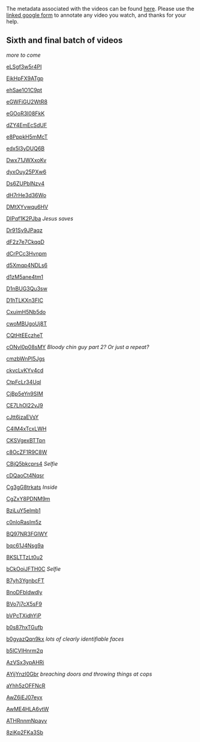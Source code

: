The metadata associated with the videos can be found [here](annotations2.csv). Please use the [linked google form](https://docs.google.com/forms/d/e/1FAIpQLSfrxlGRjSUDvGISzlcWcvnDJzz0bZgCZRACkIFvVzwJ1hpDlA/viewform?usp=sf_link) to annotate any video you watch, and thanks for your help. 

## Sixth and final batch of videos

*more to come*

[eLSgf3w5r4PI](https://sendvid.com/cdevvglz)

[EjkHpFX9ATgp](https://sendvid.com/76u4mwx8)

[ehSae1O1C9pt](https://sendvid.com/12ndquzq)

[eGWFiGU2WtR8](https://sendvid.com/nnj2okhn)

[eGOoR3I08FkK](https://sendvid.com/kck7y7da)

[dZY4EmEcSdUF](https://sendvid.com/g7j2pe0m)

[e8PppkH5mMcT](https://sendvid.com/yx24cqq8)

[edx5l3yDUQ6B](https://sendvid.com/k7q10m4b)

[Dwx71JWXxoKv](https://sendvid.com/fleq9iwz)

[dyxOuy25PXw6](https://sendvid.com/mrutkb0v)

[Ds6ZUPblNzv4](https://sendvid.com/w8c7akmo)

[dH7rHe3d36Wo](https://sendvid.com/6f09vcdl)

[DMtXYvwqu6HV](https://sendvid.com/fya6hnmf)

[DIPqf1K2PJba](https://sendvid.com/6tzoe9sz) *Jesus saves*

[Dr91Sy9JPaqz](https://sendvid.com/7szfqxng)

[dF2z7e7CkqqD](https://sendvid.com/3q7lafey)

[dCrPCc3Hvnpm](https://sendvid.com/krmi654m)

[d5Xmqp4NDLs6](https://sendvid.com/wc7z3ues)

[d1zM5ane4tm1](https://sendvid.com/nzu3k917)

[D1nBUG3Qu3sw](https://sendvid.com/8chy0o9o)

[D1hTLKXn3FIC](https://sendvid.com/lq9gco9n)

[CxuimH5Nb5do](https://sendvid.com/g1kbhqrp)

[cwoMBUgoUj8T](https://sendvid.com/ufqx162e)

[CQtHtEEczheT](https://sendvid.com/rharwwze)

[cONvl0p08sMY](https://sendvid.com/cu9thw5w) *Bloody chin guy part 2? Or just a repeat?*

[cmzbWnPI5Jgs](https://sendvid.com/38c880ux)

[ckvcLvKYv4cd](https://sendvid.com/ow1fch83)

[CtpFcLr34Uql](https://sendvid.com/y5v7l3zs)

[CjBp5eYn9SIM](https://sendvid.com/w5du9vom)

[CE7LhOl22vJ9](https://sendvid.com/0sxj8d2t)

[cJtt6jzaEVsY](https://sendvid.com/aco3tvaj)

[C4IM4xTcxLWH](https://sendvid.com/c2qxi3e6)

[CKSVgexBTTpn](https://sendvid.com/n4y4ccuw)

[c8OcZF1R9C8W](https://sendvid.com/4j3c78rt)

[CBjQ5bkcprs4](https://sendvid.com/etuvk132) *Selfie*

[cDQaoCt4Nqsr](https://sendvid.com/p58x9alw)

[Cg3gG8trkats](https://sendvid.com/733257ap) *Inside*

[CgZxY8PDNM9m](https://sendvid.com/tbgamss0)

[BziLuY5elmb1](https://sendvid.com/u6ix8fpl)

[c0nIoRasIm5z](https://sendvid.com/mbh8wzmz)

[BQ97NR3FGlWY](https://sendvid.com/y2z7ko87)

[bqc61J4Nsg9a](https://sendvid.com/hklf70il)

[BKSLTTzLt0u2](https://sendvid.com/1w5l862k)

[bCkOoiJFTH0C](https://sendvid.com/a9a9w75j) *Selfie*

[B7yh3YgnbcFT](https://sendvid.com/ccpb1uqq)

[BnoDFbldwdly](https://sendvid.com/4y5lt9w3)

[BVo7j7cX5sF9](https://sendvid.com/bz552ud2)

[bVPcTXidhYjP](https://sendvid.com/32o68ut8)

[b0s87hxTGufb](https://sendvid.com/w6mlrtse)

[b0gyazQqn9kx](https://sendvid.com/4jpfl0hu) *lots of clearly identifiable faces*

[b5lCVIHnrm2q](https://sendvid.com/39d8kzlhhttps://sendvid.com/39d8kzlh)

[AzVSx3ypAHRi](https://sendvid.com/g8zsh5or)

[AYijYnzI0Gbr](https://sendvid.com/zb7t2qzg) *breaching doors and throwing things at cops*

[aYhh5zOFFNcR](https://sendvid.com/mrh63dv8)

[AwZ6iEJ07eyx](https://sendvid.com/gjtuize3)

[AwME4HLA6vtW](https://sendvid.com/2b4ji3jk)

[ATHRnnmNpayv](https://sendvid.com/rmpxnhnh)

[8ziKp2FKa3Sb](https://sendvid.com/b39rqoi1)

